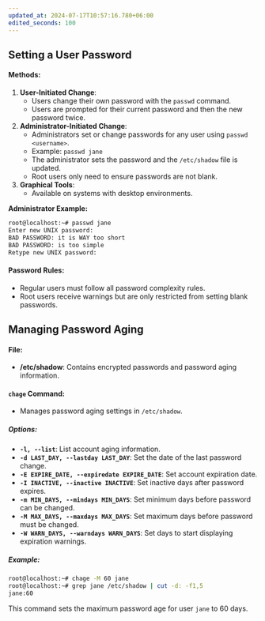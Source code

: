 ```yaml
---
updated_at: 2024-07-17T10:57:16.780+06:00
edited_seconds: 100
---
```

## Setting a User Password

#### Methods:
1. **User-Initiated Change**: 
   - Users change their own password with the `passwd` command. 
   - Users are prompted for their current password and then the new password twice.
2. **Administrator-Initiated Change**: 
   - Administrators set or change passwords for any user using `passwd <username>`.
   - Example: `passwd jane`
   - The administrator sets the password and the `/etc/shadow` file is updated.
   - Root users only need to ensure passwords are not blank.
3. **Graphical Tools**:
   - Available on systems with desktop environments.

**Administrator Example:**
```bash
root@localhost:~# passwd jane
Enter new UNIX password:
BAD PASSWORD: it is WAY too short
BAD PASSWORD: is too simple
Retype new UNIX password:
```

#### Password Rules:
- Regular users must follow all password complexity rules.
- Root users receive warnings but are only restricted from setting blank passwords.

## Managing Password Aging

#### File:
- **/etc/shadow**: Contains encrypted passwords and password aging information.

#### `chage` Command:
- Manages password aging settings in `/etc/shadow`.

##### Options:
- **`-l, --list`**: List account aging information.
- **`-d LAST_DAY, --lastday LAST_DAY`**: Set the date of the last password change.
- **`-E EXPIRE_DATE, --expiredate EXPIRE_DATE`**: Set account expiration date.
- **`-I INACTIVE, --inactive INACTIVE`**: Set inactive days after password expires.
- **`-m MIN_DAYS, --mindays MIN_DAYS`**: Set minimum days before password can be changed.
- **`-M MAX_DAYS, --maxdays MAX_DAYS`**: Set maximum days before password must be changed.
- **`-W WARN_DAYS, --warndays WARN_DAYS`**: Set days to start displaying expiration warnings.

##### Example:
```bash
root@localhost:~# chage -M 60 jane
root@localhost:~# grep jane /etc/shadow | cut -d: -f1,5
jane:60
```
This command sets the maximum password age for user `jane` to 60 days.

